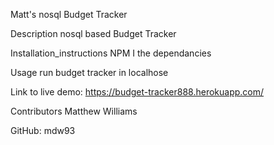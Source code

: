 Matt's nosql Budget Tracker

Description nosql based Budget Tracker

Installation_instructions NPM I the dependancies

Usage run budget tracker in localhose

Link to live demo:  https://budget-tracker888.herokuapp.com/

Contributors Matthew Williams

GitHub: mdw93
